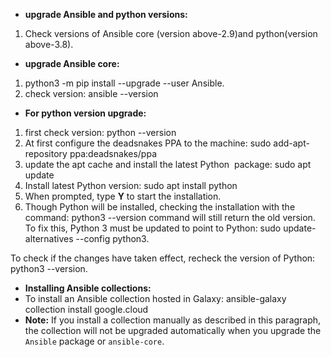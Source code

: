 
* **upgrade Ansible and python versions:**  
  
1. Check versions of Ansible core (version above-2.9)and python(version above-3.8).  
  
* **upgrade Ansible core:**  
  
1. python3 -m pip install --upgrade --user Ansible.  
2. check version: ansible --version  
  
* **For python version upgrade:**  
  
1. first check version: python --version  
2. At first configure the deadsnakes PPA to the machine: sudo add-apt-repository ppa:deadsnakes/ppa  
3. update the apt cache and install the latest Python  package: sudo apt update  
4. Install latest Python version: sudo apt install python  
5. When prompted, type **Y** to start the installation.  
6. Though Python will be installed, checking the installation with the command: python3 --version command will still return the old version. To fix this, Python 3 must be updated to point to Python: sudo update-alternatives --config python3.  
  
To check if the changes have taken effect, recheck the version of Python: python3 --version.  
  
* **Installing Ansible collections:**  
* To install an Ansible collection hosted in Galaxy: ansible-galaxy collection install google.cloud  
* **Note:** If you install a collection manually as described in this paragraph, the collection will not be upgraded automatically when you upgrade the `Ansible` package or `ansible-core`.